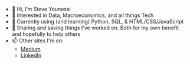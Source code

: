 - 👋 Hi, I’m Steve Younessi
- 👀 Interested in Data, Macroeconomics, and all things Tech
- 🌱 Currently using (and learning) Python, SQL, & HTML/CSS/JavaScript
- 💞️ Sharing and saving things I've worked on. Both for my own benefit and hopefully to help others
- 📫 Other sites I'm on:
  - [Medium](https://marginalruminations.medium.com/)
  - [LinkedIn](https://www.linkedin.com/in/steve-younessi-008a62209/) 

<!---
styounessi/styounessi is a ✨ special ✨ repository because its `README.md` (this file) appears on your GitHub profile.
You can click the Preview link to take a look at your changes.
--->
